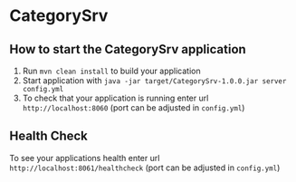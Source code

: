 # CategorySrv

How to start the CategorySrv application
---

1. Run `mvn clean install` to build your application
2. Start application with `java -jar target/CategorySrv-1.0.0.jar server config.yml`
3. To check that your application is running enter url `http://localhost:8060` (port can be adjusted in `config.yml`)

Health Check
---

To see your applications health enter url `http://localhost:8061/healthcheck` (port can be adjusted in `config.yml`)
